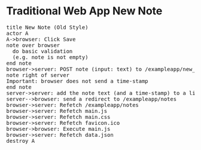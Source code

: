 Traditional Web App New Note
==========================
<pre>
title New Note (Old Style)
actor A
A->browser: Click Save
note over browser
  do basic validation
  (e.g. note is not empty)
end note
browser->server: POST note (input: text) to /exampleapp/new_note
note right of server
Important: browser does not send a time-stamp
end note
server->server: add the note text (and a time-stamp) to a list (in memory)
server-->browser: send a redirect to /exampleapp/notes
browser->server: Refetch /exampleapp/notes
browser->server: Refetch main.js
browser->server: Refetch main.css
browser->server: Refetch favicon.ico
browser->browser: Execute main.js
browser->server: Refetch data.json
destroy A
</pre>